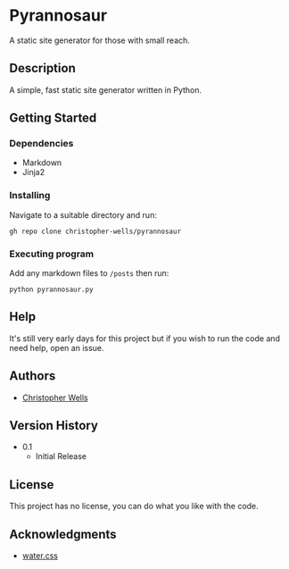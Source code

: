 # Pyrannosaur

A static site generator for those with small reach.

## Description

A simple, fast static site generator written in Python.

## Getting Started

### Dependencies

* Markdown
* Jinja2

### Installing

Navigate to a suitable directory and run:

```gh repo clone christopher-wells/pyrannosaur```

### Executing program

Add any markdown files to `/posts` then run:

```python pyrannosaur.py```

## Help

It's still very early days for this project but if you wish to run the code and need help, open an issue.

## Authors

* [Christopher Wells](https://github.com/christopher-wells)

## Version History

* 0.1
    * Initial Release

## License

This project has no license, you can do what you like with the code.

## Acknowledgments

* [water.css](https://watercss.kognise.dev/)